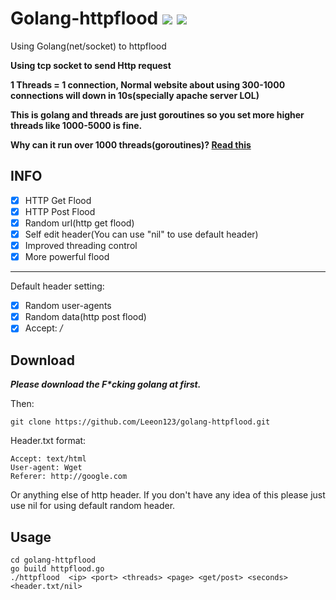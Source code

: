 # Golang-httpflood ![](https://img.shields.io/badge/Version-1.5-brightgreen.svg) ![](https://img.shields.io/badge/license-MIT-blue.svg)
Using Golang(net/socket) to httpflood

**Using tcp socket to send Http request**

**1 Threads =  1 connection, Normal website about using 300-1000 connections will down in 10s(specially apache server LOL)**
 
**This is golang and threads are just goroutines so you set more higher threads like 1000-5000 is fine.**

**Why can it run over 1000 threads(goroutines)? [Read this](http://tleyden.github.io/blog/2014/10/30/goroutines-vs-threads/)**

## INFO

 - [x] HTTP Get Flood
 - [x] HTTP Post Flood
 - [x] Random url(http get flood)
 - [x] Self edit header(You can use "nil" to use default header)
 - [x] Improved threading control
 - [x] More powerful flood
 -----------------------------------------------------
 Default header setting:
 - [x] Random user-agents
 - [x] Random data(http post flood) 
 - [x] Accept: */*

## Download
***Please download the F\*cking golang at first.***

Then:

    git clone https://github.com/Leeon123/golang-httpflood.git

Header.txt format:

    Accept: text/html
    User-agent: Wget
    Referer: http://google.com

Or anything else of http header. If you don't have any idea of this please just use nil for using default random header.
## Usage

    cd golang-httpflood
    go build httpflood.go
    ./httpflood  <ip> <port> <threads> <page> <get/post> <seconds> <header.txt/nil>
